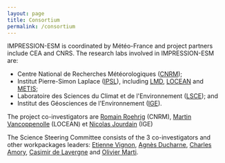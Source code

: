 ```yaml
---
layout: page
title: Consortium
permalink: /consortium
---
```


IMPRESSION-ESM is coordinated by Météo-France and project partners include CEA and CNRS. The research labs involved in IMPRESSION-ESM are:
- Centre National de Recherches Météorologiques ([CNRM](https://www.umr-cnrm.fr/));
- Institut Pierre-Simon Laplace ([IPSL](https://www.ipsl.fr/en/home-en)), including [LMD](https://www.lmd.ipsl.fr/en/home-2/), [LOCEAN](https://www.locean.ipsl.fr/) and [METIS](https://www.metis.upmc.fr/);
- Laboratoire des Sciences du Climat et de l'Environnement ([LSCE](https://www.lsce.ipsl.fr)); and 
- Institut des Géosciences de l'Environnement ([IGE](https://www.ige-grenoble.fr)).

The project co-investigators are [Romain Roehrig](https://romainroehrig.github.io) (CNRM), [Martin Vancoppenolle](https://pagesperso.locean-ipsl.upmc.fr/mvlod/) (LOCEAN) et [Nicolas Jourdain](https://nicojourdain.github.io) (IGE)

The Science Steering Committee consists of the 3 co-investigators and other workpackages leaders: [Etienne Vignon](https://etiennevignon.jimdofree.com/), [Agnès Ducharne](https://www.metis.upmc.fr/~ducharne/), [Charles Amory](https://www.ige-grenoble.fr/-Amory-Charles-), [Casimir de Lavergne](https://scholar.google.fr/citations?user=uBSAxOYAAAAJ&hl=en) and [Olivier Marti](https://www.lsce.ipsl.fr/en/pisp/olivier-marti/).
